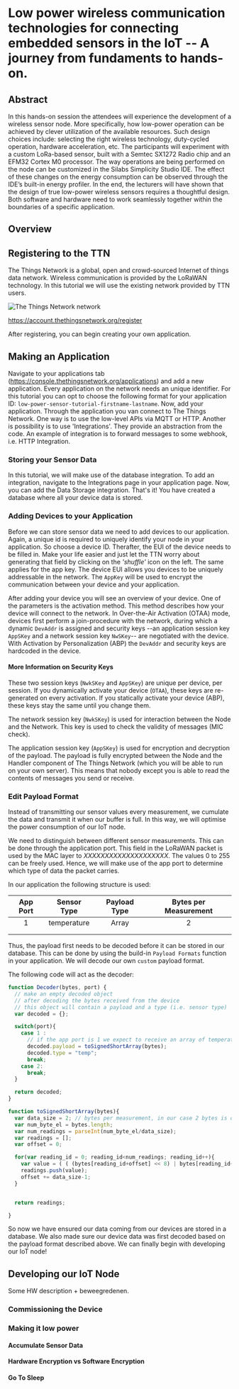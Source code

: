 # Low power wireless communication technologies for connecting embedded sensors in the IoT -- A journey from fundaments to hands-on.

## Abstract
In this hands-on session the attendees will experience the development of a wireless sensor node. More specifically, how low-power operation can be achieved by clever utilization of the available resources. Such design choices include: selecting the right wireless technology, duty-cycled operation, hardware acceleration, etc.
The participants will experiment with a custom LoRa-based sensor, built with a Semtec SX1272 Radio chip and an EFM32 Cortex M0 processor. The way operations are being performed on the node can be customized in the Silabs Simplicity Studio IDE. The effect of these changes on the energy consumption can be observed through the IDE’s built-in energy profiler.
In the end, the lecturers will have shown that the design of true low-power wireless sensors requires a thoughtful design. Both software and hardware need to work seamlessly together within the boundaries of a specific application.

## Overview

## Registering to the TTN
The Things Network is a global, open and crowd-sourced Internet of things data network. Wireless communication is provided by the LoRaWAN technology. In this tutorial we will use the existing network provided by TTN users.

![The Things Network network](https://www.thethingsnetwork.org/wiki/uploads/TTN-Overview.jpg)

https://account.thethingsnetwork.org/register

After registering, you can begin creating your own application.

## Making an Application
Navigate to your applications tab (https://console.thethingsnetwork.org/applications) and add a new application. Every application on the network needs an unique identifier. For this tutorial you can opt to choose the following format for your application ID: `low-power-sensor-tutorial-firstname-lastname`. Now, add your application. Through the application you van connect to The Things Network. One way is to use the low-level APIs via MQTT or HTTP. Another is possibility is to use 'Integrations'. They provide an abstraction from the code. An example of integration is to forward messages to some webhook, i.e. HTTP Integration.  

### Storing your Sensor Data
In this tutorial, we will make use of the database integration. To add an integration, navigate to the Integrations page in your application page. Now, you can add the Data Storage integration. That's it! You have created a database where all your device data is stored.

### Adding Devices to your Application
Before we can store sensor data we need to add devices to our application.
Again, a unique id is required to uniquely identify your node in your application. So choose a device ID. Therafter, the EUI of the device needs to be filled in. Make your life easier and just let the TTN worry about generating that field by clicking on the *'shuffle'* icon on the left. The same applies for the app key. The device EUI allows you devices to be uniquely addressable in the network. The `AppKey` will be used to encrypt the communication between your device and your application.

After adding your device you will see an overview of your device. One of the parameters is the activation method. This method describes how your device will connect to the network. In Over-the-Air Activation (OTAA) mode, devices first perform a join-procedure with the network, during which a dynamic `DevAddr` is assigned and security keys --an application session key `AppSKey` and a network session key `NwSKey`-- are negotiated with the device. With Activation by Personalization (ABP) the `DevAddr` and security keys are hardcoded in the device.

#### More Information on Security Keys
These two session keys (`NwkSKey` and `AppSKey`) are unique per device, per session. If you dynamically activate your device (`OTAA`), these keys are re-generated on every activation. If you statically activate your device (ABP), these keys stay the same until you change them.


The network session key (`NwkSKey`) is used for interaction between the Node and the Network. This key is used to check the validity of messages (MIC check).

The application session key (`AppSKey`) is used for encryption and decryption of the payload. The payload is fully encrypted between the Node and the Handler component of The Things Network (which you will be able to run on your own server). This means that nobody except you is able to read the contents of messages you send or receive.


### Edit Payload Format
Instead of transmitting our sensor values every measurement, we cumulate the data and transmit it when our buffer is full. In this way, we will optimise the power consumption of our IoT node.

We need to distinguish between different sensor measurements. This can be done through the application port. This field in the LoRaWAN packet is used by the MAC layer to _XXXXXXXXXXXXXXXXXXXX_. The values 0 to 255 can be freely used. Hence, we will make use of the app port to determine which type of data the packet carries.

In our application the following structure is used:

| App Port | Sensor Type | Payload Type | Bytes per Measurement |
|:--------:|:-----------:|:------------:|:---------------------:|
|     1    | temperature | Array        | 2                     |
|          |             |              |                       |
|          |             |              |                       |


Thus, the payload first needs to be decoded before it can be stored in our database. This can be done by using the build-in `Payload Formats` function in your application. We will decode our own `custom` payload format.

The following code will act as the decoder:
```javascript
function Decoder(bytes, port) {
  // make an empty decoded object
  // after decoding the bytes received from the device
  // this object will contain a payload and a type (i.e. sensor type)
  var decoded = {};

  switch(port){
    case 1 :
      // if the app port is 1 we expect to receive an array of temperature data
      decoded.payload = toSignedShortArray(bytes);
      decoded.type = "temp";
      break;
    case 2:
      break;
  }

  return decoded;
}

function toSignedShortArray(bytes){
  var data_size = 2; // bytes per measurement, in our case 2 bytes is one measurement
  var num_byte_el = bytes.length;
  var num_readings = parseInt(num_byte_el/data_size);
  var readings = [];
  var offset = 0;

  for(var reading_id = 0; reading_id<num_readings; reading_id++){
    var value = ( ( (bytes[reading_id+offset] << 8) | bytes[reading_id+offset+1]) << 16) >> 16;
    readings.push(value);
    offset += data_size-1;
  }


  return readings;

}
```

So now we have ensured our data coming from our devices are stored in a database. We also made sure our device data was first decoded based on the payload format described above. We can finally begin with developing our IoT node!


## Developing our IoT Node

Some HW description + beweegredenen.

### Commissioning the Device


### Making it low power

#### Accumulate Sensor Data
#### Hardware Encryption vs Software Encryption
#### Go To Sleep
